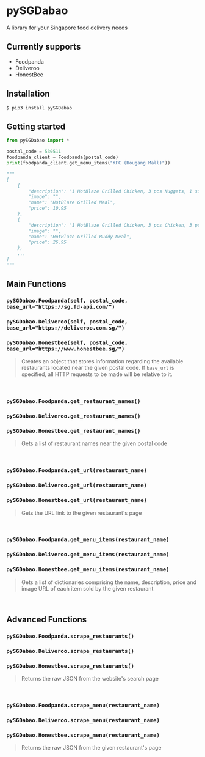 # pySGDabao
A library for your Singapore food delivery needs

## Currently supports
* Foodpanda
* Deliveroo
* HonestBee

## Installation
```
$ pip3 install pySGDabao
```

## Getting started
```python
from pySGDabao import * 

postal_code = 530511
foodpanda_client = Foodpanda(postal_code)
print(foodpanda_client.get_menu_items("KFC (Hougang Mall)"))

"""
[
    {
        "description": "1 HotBlaze Grilled Chicken, 3 pcs Nuggets, 1 side and 1 drink",
        "image": "",
        "name": "HotBlaze Grilled Meal",
        "price": 10.95
    },
    {
        "description": "1 HotBlaze Grilled Chicken, 3 pcs Chicken, 3 pcs Hot & Crispy Tenders, 2 sides and 2 drinks",
        "image": "",
        "name": "HotBlaze Grilled Buddy Meal",
        "price": 26.95
    },
    ...
]
"""
```

## Main Functions

### ```pySGDabao.Foodpanda(self, postal_code, base_url="https://sg.fd-api.com/")```
### ```pySGDabao.Deliveroo(self, postal_code, base_url="https://deliveroo.com.sg/")```
### ```pySGDabao.Honestbee(self, postal_code, base_url="https://www.honestbee.sg/")```
> Creates an object that stores information regarding the available restaurants located near the given postal code. If ```base_url``` is specified, all HTTP requests to be made will be relative to it.  

<br>

### ```pySGDabao.Foodpanda.get_restaurant_names()```
### ```pySGDabao.Deliveroo.get_restaurant_names()```
### ```pySGDabao.Honestbee.get_restaurant_names()```
> Gets a list of restaurant names near the given postal code

<br>

### ```pySGDabao.Foodpanda.get_url(restaurant_name)```
### ```pySGDabao.Deliveroo.get_url(restaurant_name)```
### ```pySGDabao.Honestbee.get_url(restaurant_name)```
> Gets the URL link to the given restaurant's page

<br>

### ```pySGDabao.Foodpanda.get_menu_items(restaurant_name)```
### ```pySGDabao.Deliveroo.get_menu_items(restaurant_name)```
### ```pySGDabao.Honestbee.get_menu_items(restaurant_name)```
> Gets a list of dictionaries comprising the name, description, price and image URL of each item sold by the given restaurant

<br>

## Advanced Functions

### ```pySGDabao.Foodpanda.scrape_restaurants()```
### ```pySGDabao.Deliveroo.scrape_restaurants()```
### ```pySGDabao.Honestbee.scrape_restaurants()```
> Returns the raw JSON from the website's search page

<br>

### ```pySGDabao.Foodpanda.scrape_menu(restaurant_name)```
### ```pySGDabao.Deliveroo.scrape_menu(restaurant_name)```
### ```pySGDabao.Honestbee.scrape_menu(restaurant_name)```
> Returns the raw JSON from the given restaurant's page